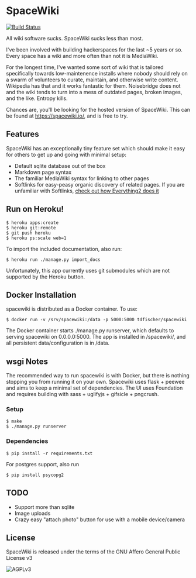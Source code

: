 # SpaceWiki

[![Build Status](https://travis-ci.org/tdfischer/spacewiki.svg?branch=master)](https://travis-ci.org/tdfischer/spacewiki)

All wiki software sucks. SpaceWiki sucks less than most.

I've been involved with building hackerspaces for the last ~5 years or so. Every
space has a wiki and more often than not it is MediaWiki.

For the longest time, I've wanted some sort of wiki that is tailored
specifically towards low-maintenence installs where nobody should rely on a
swarm of volunteers to curate, maintain, and otherwise write content. Wikipedia
has that and it works fantastic for them. Noisebridge does not and the wiki
tends to turn into a mess of outdated pages, broken images, and the like.
Entropy kills.

Chances are, you'll be looking for the hosted version of SpaceWiki. This can be
found at https://spacewiki.io/, and is free to try.

## Features

SpaceWiki has an exceptionally tiny feature set which should make it easy for
others to get up and going with minimal setup:

* Default sqlite database out of the box
* Markdown page syntax
* The familiar MediaWiki syntax for linking to other pages
* Softlinks for easy-peasy organic discovery of related pages. If you are
  unfamiliar with Softlinks, [check out how Everything2 does
  it](http://everything2.com/title/Soft+link)

## Run on Heroku!

    $ heroku apps:create
    $ heroku git:remote
    $ git push heroku
    $ heroku ps:scale web=1

To import the included documentation, also run:

    $ heroku run ./manage.py import_docs

Unfortunately, this app currently uses git submodules which are not supported by the
Heroku button.

## Docker Installation

spacewiki is distributed as a Docker container. To use:

    $ docker run -v /srv/spacewiki:/data -p 5000:5000 tdfischer/spacewiki

The Docker container starts ./manage.py runserver, which defaults to serving
spacewiki on 0.0.0.0:5000. The app is installed in /spacewiki/, and all
persistent data/configuration is in /data.

## wsgi Notes

The recommended way to run spacewiki is with Docker, but there is nothing
stopping you from running it on your own. Spacewiki uses flask + peewee and aims
to keep a minimal set of dependencies. The UI uses Foundation and requires
building with sass + uglifyjs + gifsicle + pngcrush.

### Setup

    $ make
    $ ./manage.py runserver

### Dependencies

    $ pip install -r requirements.txt

For postgres support, also run

    $ pip install psycopg2

## TODO

* Support more than sqlite
* Image uploads
* Crazy easy "attach photo" button for use with a mobile device/camera

## License

SpaceWiki is released under the terms of the GNU Affero General Public License v3

![AGPLv3](https://raw.github.com/tdfischer/spacewiki/master/doc/agpl.png)

